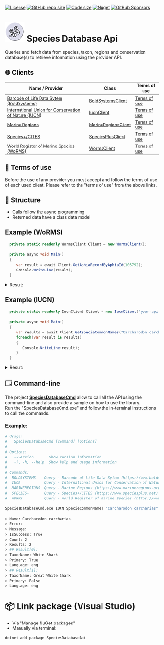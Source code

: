 [![License](https://img.shields.io/github/license/sn4k3/SpeciesDatabaseApi?style=for-the-badge)](https://github.com/sn4k3/SpeciesDatabaseApi/blob/master/LICENSE.txt)
[![GitHub repo size](https://img.shields.io/github/repo-size/sn4k3/SpeciesDatabaseApi?style=for-the-badge)](#)
[![Code size](https://img.shields.io/github/languages/code-size/sn4k3/SpeciesDatabaseApi?style=for-the-badge)](#)
[![Nuget](https://img.shields.io/nuget/v/SpeciesDatabaseApi?style=for-the-badge)](https://www.nuget.org/packages/SpeciesDatabaseApi)
[![GitHub Sponsors](https://img.shields.io/github/sponsors/sn4k3?color=red&style=for-the-badge)](https://github.com/sponsors/sn4k3)
<!--[![Downloads](https://img.shields.io/github/downloads/sn4k3/SpeciesDatabaseApi/total?style=for-the-badge)](https://github.com/sn4k3/SpeciesDatabaseApi/releases)!-->



# ![Icon](https://raw.githubusercontent.com/sn4k3/SpeciesDatabaseApi/master/images/icon-64.png) Species Database Api 

Queries and fetch data from species, taxon, regions and conservation database(s) to retrieve information using the provider API.

## 🌐 Clients

| Name / Provider                                                               | Class                                                                                                                                  | Terms of use                                                  |
| ----------------------------------------------------------------------------- | -------------------------------------------------------------------------------------------------------------------------------------- | ------------------------------------------------------------- | 
| [Barcode of Life Data Sytem (BoldSystems)](https://www.boldsystems.org)       | [BoldSystemsClient](https://github.com/sn4k3/SpeciesDatabaseApi/blob/master/SpeciesDatabaseApi/BoldSystems/BoldSystemsClient.cs)       | [Terms of use](https://www.boldsystems.org/index.php/Resources/whatIsBOLD) |
| [International Union for Conservation of Nature (IUCN)](https://www.iucn.org) | [IucnClient](https://github.com/sn4k3/SpeciesDatabaseApi/blob/master/SpeciesDatabaseApi/Iucn/IucnClient.cs)                            | [Terms of use](http://apiv3.iucnredlist.org/about) |
| [Marine Regions](https://www.marineregions.org)                               | [MarineRegionsClient](https://github.com/sn4k3/SpeciesDatabaseApi/blob/master/SpeciesDatabaseApi/MarineRegions/MarineRegionsClient.cs) | [Terms of use](https://www.marineregions.org/disclaimer.php) |
| [Species+/CITES](https://www.speciesplus.net)                                 | [SpeciesPlusClient](https://github.com/sn4k3/SpeciesDatabaseApi/blob/master/SpeciesDatabaseApi/SpeciesPlus/SpeciesPlusClient.cs)       | [Terms of use](https://www.speciesplus.net/terms-of-use) |
| [World Register of Marine Species (WoRMS)](https://www.marinespecies.org)     | [WormsClient](https://github.com/sn4k3/SpeciesDatabaseApi/blob/master/SpeciesDatabaseApi/MarineSpecies/WormsClient.cs)                 | [Terms of use](https://www.marinespecies.org/about.php#terms) |

## 🤝 Terms of use

Before the use of any provider you must accept and follow the terms of use of each used client. 
Please refer to the "terms of use" from the above links.  

## 🧬 Structure

- Calls follow the async programming
- Returned data have a class data model

## Example (WoRMS)

```C#
  private static readonly WormsClient Client = new WormsClient();

  private async void Main()
  {
     var result = await Client.GetAphiaRecordByAphiaId(105792);
     Console.WriteLine(result);
  }
```

<details>
  <summary>Result:</summary>

```text
AphiaId: 105792  
Url: https://marinespecies.org/aphia.php?p=taxdetails&id=105792  
ScientificName: Carcharhinus leucas  
Authority: (Müller & Henle 1839)  
TaxonRankId: 220  
Rank: Species  
Status: accepted  
UnacceptReason:  
ValidAphiaID: 105792  
ValidName: Carcharhinus leucas  
ValidAuthority: (Müller & Henle 1839)  
ParentNameUsageId: 105719  
Kingdom: Animalia  
Phylum: Chordata  
Class: Elasmobranchii  
Order: Carcharhiniformes  
Family: Carcharhinidae  
Genus: Carcharhinus  
Citation: Froese R. and D. Pauly. Editors. (2023). FishBase. Carcharhinus leucas (Müller & Henle 1839). Accessed through: World Register of Marine Species at: https://marinespecies.org/aphia.php?p=taxdetails&id=105792 on 2023-08-09  
lsId: urn:lsid:marinespecies.org:taxname:105792  
IsMarine: 1  
IsBrackish: 1  
IsFreshwater: 1  
IsTerrestrial: 0  
IsExtinct:  
MatchType: Exact  
Modified: 15/01/2008 17:27:08  
```
</details>


## Example (IUCN)

```C#
  private static readonly IucnClient Client = new IucnClient("your-api-key");

  private async void Main()
  {
     var results = await Client.GetSpecieCommonNames("Carcharodon carcharias");
     foreach(var result in results)
     {
        Console.WriteLine(result);
     }
  }
```

<details>
  <summary>Result:</summary>

```text
TaxonName: White Shark, Primary: True, Language: eng
TaxonName: Great White Shark, Primary: False, Language: eng
```
</details>

## 🗔 Command-line

The project **[SpeciesDatabaseCmd](https://github.com/sn4k3/SpeciesDatabaseApi/tree/master/SpeciesDatabaseCmd)** allow to call all the API using the command-line and also provide a sample on how to use the library.  
Run the "SpeciesDatabaseCmd.exe" and follow the in-terminal instructions to call the commands.

### Example: 

```bash
# Usage:
#   SpeciesDatabaseCmd [command] [options]
# 
# Options:
#   --version       Show version information
#   -?, -h, --help  Show help and usage information
# 
# Commands:
#  BOLDSYSTEMS    Query - Barcode of Life Data Sytem (https://www.boldsystems.org)
#  IUCN           Query - International Union for Conservation of Nature (http://www.iucnredlist.org)
#  MARINEREGIONS  Query - Marine Regions (https://www.marineregions.org)
#  SPECIES+       Query - Species+/CITES (https://www.speciesplus.net)
#  WORMS          Query - World Register of Marine Species (https://www.marinespecies.org)

SpeciesDatabaseCmd.exe IUCN SpecieCommonNames "Carcharodon carcharias"

> Name: Carcharodon carcharias
> Error:
> Message:
> IsSuccess: True
> Count: 2
> Results: 2
> ## Result[0]:
> TaxonName: White Shark
> Primary: True
> Language: eng
> ## Result[1]:
> TaxonName: Great White Shark
> Primary: False
> Language: eng
```


# 📦 Link package (Visual Studio)

- Via "Manage NuGet packages"
- Manually via terminal:
```powershell
dotnet add package SpeciesDatabaseApi
```
